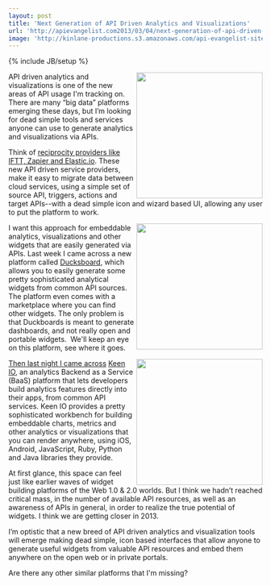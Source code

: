 ```yaml
---
layout: post
title: 'Next Generation of API Driven Analytics and Visualizations'
url: 'http://apievangelist.com2013/03/04/next-generation-of-api-driven-analytics-and-visualizations/'
image: 'http://kinlane-productions.s3.amazonaws.com/api-evangelist-site/blog/api-analytics.png'
---
```

{% include JB/setup %}
<p>
     <img src=https://s3.amazonaws.com/kinlane-productions/api-analytics/api-analytics.png  width=250 align=right />
</p>
<p>
     API driven analytics and visualizations is one of the new areas of API usage I'm tracking on. There are many “big data” platforms emerging these days, but I’m looking for dead simple tools and services anyone can use to generate analytics and visualizations via APIs.
</p>
<p>
     Think of <a href=/trends/reciprocity.php>reciprocity providers like IFTT, Zapier and Elastic.io</a>. These new API driven service providers, make it easy to migrate data between cloud services, using a simple set of source API, triggers, actions and target APIs--with a dead simple icon and wizard based UI, allowing any user to put the platform to work.
</p>
<p>
     <a title=Ducksboard href=http://ducksboard.com/ target=_blank><img src=https://s3.amazonaws.com/kinlane-productions/api-analytics/ducksboard-logo.png  width=250 align=right /></a>
</p>
<p>
     I want this approach for embeddable analytics, visualizations and other widgets that are easily generated via APIs. Last week I came across a new platform called <a href=http://ducksboard.com/>Ducksboard</a>, which allows you to easily generate some pretty sophisticated analytical widgets from common API sources. The platform even comes with a marketplace where you can find other widgets. The only problem is that Duckboards is meant to generate dashboards, and not really open and portable widgets.  We'll keep an eye on this platform, see where it goes.
</p>
<p>
     <a title=Keen IO href=https://keen.io/ target=_blank><img src=https://s3.amazonaws.com/kinlane-productions/api-analytics/keen-io-logo.png  width=250 align=right /></a>
</p>
<p>
     <a title=Ducksboard href=http://ducksboard.com/ target=_blank>Then last night I came across</a> <a title=Keen IO href=https://keen.io/ target=_blank>Keen IO</a>, an analytics Backend as a Service (BaaS) platform that lets developers build analytics features directly into their apps, from common API services. Keen IO provides a pretty sophisticated workbench for building embeddable charts, metrics and other analytics or visualizations that you can render anywhere, using iOS, Android, JavaScript, Ruby, Python and Java libraries they provide.
</p>
<p>
     At first glance, this space can feel just like earlier waves of widget building platforms of the Web 1.0 &amp; 2.0 worlds. But I think we hadn’t reached critical mass, in the number of available API resources, as well as an awareness of APIs in general, in order to realize the true potential of widgets. I think we are getting closer in 2013.
</p>
<p>
     I’m optistic that a new breed of API driven analytics and visualization tools will emerge making dead simple, icon based interfaces that allow anyone to generate useful widgets from valuable API resources and embed them anywhere on the open web or in private portals.
</p>
<p>
     Are there any other similar platforms that I'm missing?
</p>
